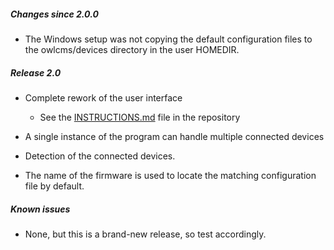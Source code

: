 ##### Changes since 2.0.0

- The Windows setup was not copying the default configuration files to the owlcms/devices directory in the user HOMEDIR.

##### Release 2.0

- Complete rework of the user interface
  - See the [INSTRUCTIONS.md](https://github.com/jflamy/owlcms-firmata/blob/v24/INSTRUCTIONS.md) file in the repository

- A single instance of the program can handle multiple connected devices
- Detection of the connected devices.
- The name of the firmware is used to locate the matching configuration file by default.

##### Known issues

- None, but this is a brand-new release, so test accordingly.

